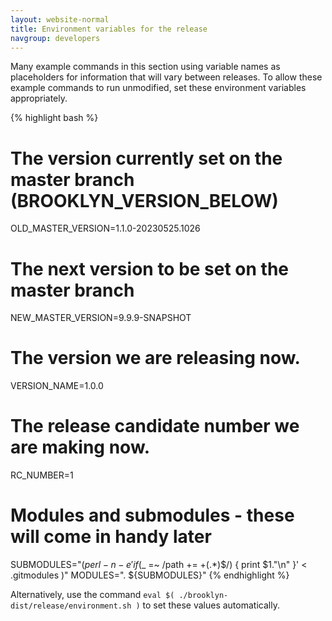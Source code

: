 ```yaml
---
layout: website-normal
title: Environment variables for the release
navgroup: developers
---
```


Many example commands in this section using variable names as placeholders for information that will vary between
releases. To allow these example commands to run unmodified, set these environment variables appropriately.

{% highlight bash %}
# The version currently set on the master branch (BROOKLYN_VERSION_BELOW)
OLD_MASTER_VERSION=1.1.0-20230525.1026
# The next version to be set on the master branch
NEW_MASTER_VERSION=9.9.9-SNAPSHOT

# The version we are releasing now.
VERSION_NAME=1.0.0

# The release candidate number we are making now.
RC_NUMBER=1

# Modules and submodules - these will come in handy later
SUBMODULES="$( perl -n -e 'if ($_ =~ /path += +(.*)$/) { print $1."\n" }' < .gitmodules )"
MODULES=". ${SUBMODULES}"
{% endhighlight %}

Alternatively, use the command `eval $( ./brooklyn-dist/release/environment.sh )` to set these values automatically.
